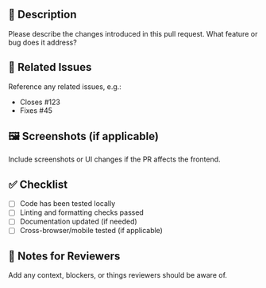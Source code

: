 ## 📄 Description
Please describe the changes introduced in this pull request. What feature or bug does it address?

## 🔗 Related Issues
Reference any related issues, e.g.:
- Closes #123
- Fixes #45

## 🖼️ Screenshots (if applicable)
Include screenshots or UI changes if the PR affects the frontend.

## ✅ Checklist
- [ ] Code has been tested locally
- [ ] Linting and formatting checks passed
- [ ] Documentation updated (if needed)
- [ ] Cross-browser/mobile tested (if applicable)

## 💬 Notes for Reviewers
Add any context, blockers, or things reviewers should be aware of.
